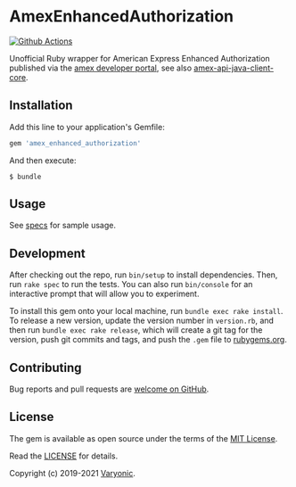 # AmexEnhancedAuthorization

[![Github Actions  ][actions_badge]][actions]

Unofficial Ruby wrapper for American Express Enhanced Authorization
published via the [amex developer portal](https://developer.americanexpress.com/products/enhanced-authorization-v2/),
see also [amex-api-java-client-core](https://github.com/americanexpress/amex-api-java-client-core).

## Installation

Add this line to your application's Gemfile:

```ruby
gem 'amex_enhanced_authorization'
```

And then execute:

    $ bundle

## Usage

See [specs](https://github.com/varyonic/amex_enhanced_authorization/blob/master/spec/amex_enhanced_authorization_spec.rb) for sample usage.

## Development

After checking out the repo, run `bin/setup` to install dependencies. Then, run `rake spec` to run the tests. You can also run `bin/console` for an interactive prompt that will allow you to experiment.

To install this gem onto your local machine, run `bundle exec rake install`. To release a new version, update the version number in `version.rb`, and then run `bundle exec rake release`, which will create a git tag for the version, push git commits and tags, and push the `.gem` file to [rubygems.org](https://rubygems.org).

## Contributing

Bug reports and pull requests are [welcome on GitHub](https://github.com/varyonic/amex_enhanced_authorization).

## License

The gem is available as open source under the terms of the [MIT License](https://opensource.org/licenses/MIT).

Read the [LICENSE](LICENSE.txt) for details.

Copyright (c) 2019-2021 [Varyonic](https://www.varyonic.com).

[actions_badge]: https://github.com/varyonic/amex_enhanced_authorization/workflows/ci/badge.svg
[actions]: https://github.com/varyonic/amex_enhanced_authorization/actions
